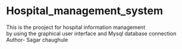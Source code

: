 # Hospital_management_system
This is the prooject for hospital information management<br> by using the graphical user interface and Mysql database connection<br>
Author- Sagar chaughule

